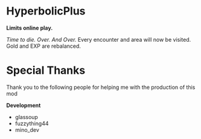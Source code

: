# HyperbolicPlus

**Limits online play.**

*Time to die. Over. And Over.*
Every encounter and area will now be visited. Gold and EXP are rebalanced.

# Special Thanks
Thank you to the following people for helping me with the production of this mod

**Development**
- glassoup
- fuzzything44
- mino_dev
